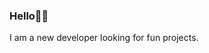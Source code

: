 ### Hello👋🥸
I am a new developer looking for fun projects.
<!--
Will add more to this description (mebe) soon 
Also, here's this cool profile statistics thing I got from Hummel009:
https://github.com/vn7n24fzkq/github-profile-summary-cards/wiki/Tutorial

-->
